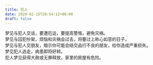 ```yaml
---
title: 犯人
date: 2020-02-15T20:54:12+08:00
draft: false
---
```


梦见与犯人交谈，要遭厄运，要提高警惕，避免灾祸。<br>
梦见与囚犯吵架，烦恼和灾祸会过去，将要过上称心如意的日子。<br>
梦见与犯人交朋友，暗示你可能会结交品行不良的朋友，给你造成严重损失。<br>
梦见犯人逃走，病患即将好转。<br>
犯人梦见获得大赦或无罪释放，家里的房屋有危险。<br>
